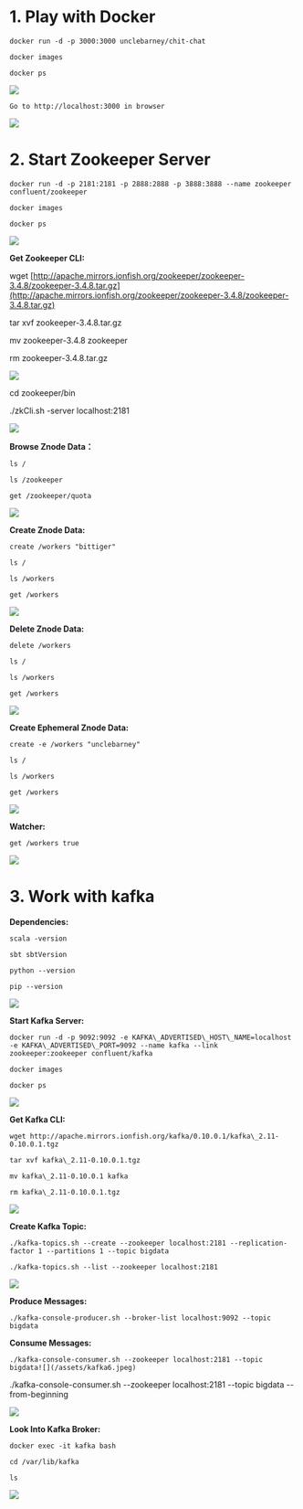 # 1. Play with Docker

```
docker run -d -p 3000:3000 unclebarney/chit-chat

docker images

docker ps
```

![](/assets/1.jpeg)

```
Go to http://localhost:3000 in browser
```

![](/assets/2.jpeg)

# 2. Start Zookeeper Server

```
docker run -d -p 2181:2181 -p 2888:2888 -p 3888:3888 --name zookeeper confluent/zookeeper

docker images

docker ps
```

![](/assets/3.jpeg)

**Get Zookeeper CLI:**

wget [http://apache.mirrors.ionfish.org/zookeeper/zookeeper-3.4.8/zookeeper-3.4.8.tar.gz](http://apache.mirrors.ionfish.org/zookeeper/zookeeper-3.4.8/zookeeper-3.4.8.tar.gz)

tar xvf zookeeper-3.4.8.tar.gz

mv zookeeper-3.4.8 zookeeper

rm zookeeper-3.4.8.tar.gz

![](/assets/5.jpeg)

cd zookeeper/bin

./zkCli.sh -server localhost:2181

![](/assets/7.jpeg)

**Browse Znode Data：**

```
ls /

ls /zookeeper

get /zookeeper/quota
```

![](/assets/zookeeper1.jpeg)

**Create Znode Data:**

```
create /workers "bittiger"

ls /

ls /workers

get /workers
```

![](/assets/zookeeper2.jpeg)

**Delete Znode Data:**

```
delete /workers

ls /

ls /workers

get /workers
```

![](/assets/zookeeper3.jpeg)

**Create Ephemeral Znode Data:**

```
create -e /workers "unclebarney"

ls /

ls /workers

get /workers
```

![](/assets/zookeeper4.jpeg)

**Watcher:**

```
get /workers true
```

![](/assets/zookeeper5.jpeg)

# 

# 3. Work with kafka

**Dependencies:**

```
scala -version

sbt sbtVersion

python --version

pip --version
```

![](/assets/kafkanew.jpeg)

**Start Kafka Server:**

```
docker run -d -p 9092:9092 -e KAFKA\_ADVERTISED\_HOST\_NAME=localhost -e KAFKA\_ADVERTISED\_PORT=9092 --name kafka --link zookeeper:zookeeper confluent/kafka

docker images

docker ps
```

![](/assets/kafka2.jpeg)

**Get Kafka CLI:**

```
wget http://apache.mirrors.ionfish.org/kafka/0.10.0.1/kafka\_2.11-0.10.0.1.tgz

tar xvf kafka\_2.11-0.10.0.1.tgz

mv kafka\_2.11-0.10.0.1 kafka

rm kafka\_2.11-0.10.0.1.tgz
```

![](/assets/kafka3.jpeg)

**Create Kafka Topic:**

```
./kafka-topics.sh --create --zookeeper localhost:2181 --replication-factor 1 --partitions 1 --topic bigdata

./kafka-topics.sh --list --zookeeper localhost:2181
```

![](/assets/kafka5.jpeg)

**Produce Messages:**

```
./kafka-console-producer.sh --broker-list localhost:9092 --topic bigdata
```

**Consume Messages:**

```
./kafka-console-consumer.sh --zookeeper localhost:2181 --topic bigdata![](/assets/kafka6.jpeg)
```

./kafka-console-consumer.sh --zookeeper localhost:2181 --topic bigdata --from-beginning

![](/assets/kafka7.jpeg)

**Look Into Kafka Broker:**

```
docker exec -it kafka bash

cd /var/lib/kafka

ls
```

![](/assets/kafka8.jpeg)

# 



